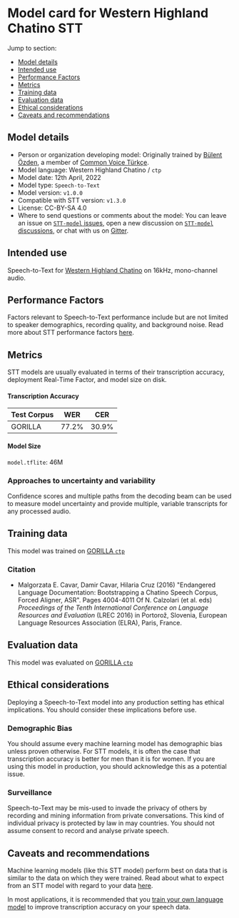 # Model card for Western Highland Chatino STT

Jump to section:

- [Model details](#model-details)
- [Intended use](#intended-use)
- [Performance Factors](#performance-factors)
- [Metrics](#metrics)
- [Training data](#training-data)
- [Evaluation data](#evaluation-data)
- [Ethical considerations](#ethical-considerations)
- [Caveats and recommendations](#caveats-and-recommendations)

## Model details

- Person or organization developing model: Originally trained by [Bülent Özden](https://twitter.com/bulentozden), a member of [Common Voice Türkçe](https://twitter.com/CVTurkce).
- Model language: Western Highland Chatino / `ctp`
- Model date: 12th April, 2022
- Model type: `Speech-to-Text`
- Model version: `v1.0.0`
- Compatible with  STT version: `v1.3.0`
- License: CC-BY-SA 4.0
- Where to send questions or comments about the model: You can leave an issue on [`STT-model` issues](https://github.com/coqui-ai/STT-models/issues), open a new discussion on [`STT-model` discussions](https://github.com/coqui-ai/STT-models/discussions), or chat with us on [Gitter](https://gitter.im/coqui-ai/).

## Intended use

Speech-to-Text for [Western Highland Chatino](https://en.wikipedia.org/wiki/Highland_Chatino) on 16kHz, mono-channel audio.

## Performance Factors

Factors relevant to Speech-to-Text performance include but are not limited to speaker demographics, recording quality, and background noise. Read more about STT performance factors [here](https://stt.readthedocs.io/en/latest/DEPLOYMENT.html#how-will-a-model-perform-on-my-data).

## Metrics

STT models are usually evaluated in terms of their transcription accuracy, deployment Real-Time Factor, and model size on disk.

#### Transcription Accuracy

|Test Corpus|WER|CER|
|-----------|---|---|
|GORILLA |77.2\%|30.9\%|

#### Model Size

`model.tflite`: 46M

### Approaches to uncertainty and variability

Confidence scores and multiple paths from the decoding beam can be used to measure model uncertainty and provide multiple, variable transcripts for any processed audio.

## Training data

This model was trained on [GORILLA `ctp`](https://gorilla.linguistlist.org/code/ctp/)

### Citation

* Malgorzata E. Cavar, Damir Cavar, Hilaria Cruz (2016) "Endangered Language Documentation: Bootstrapping a Chatino Speech Corpus, Forced Aligner, ASR". Pages 4004-4011 Of N. Calzolari (et al. eds) *Proceedings of the Tenth International Conference on Language Resources and Evaluation* (LREC 2016) in Portorož, Slovenia, European Language Resources Association (ELRA), Paris, France. 

## Evaluation data

This model was evaluated on [GORILLA `ctp`](https://gorilla.linguistlist.org/code/ctp/)

## Ethical considerations

Deploying a Speech-to-Text model into any production setting has ethical implications. You should consider these implications before use.

### Demographic Bias

You should assume every machine learning model has demographic bias unless proven otherwise. For STT models, it is often the case that transcription accuracy is better for men than it is for women. If you are using this model in production, you should acknowledge this as a potential issue.

### Surveillance

Speech-to-Text may be mis-used to invade the privacy of others by recording and mining information from private conversations. This kind of individual privacy is protected by law in may countries. You should not assume consent to record and analyse private speech.

## Caveats and recommendations

Machine learning models (like this STT model) perform best on data that is similar to the data on which they were trained. Read about what to expect from an STT model with regard to your data [here](https://stt.readthedocs.io/en/latest/DEPLOYMENT.html#how-will-a-model-perform-on-my-data). 

In most applications, it is recommended that you [train your own language model](https://stt.readthedocs.io/en/latest/LANGUAGE_MODEL.html) to improve transcription accuracy on your speech data.
